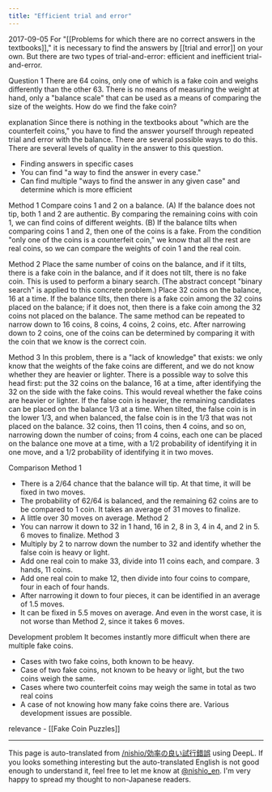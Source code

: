 ```yaml
---
title: "Efficient trial and error"
---
```


2017-09-05
For "[[Problems for which there are no correct answers in the textbooks]]," it is necessary to find the answers by [[trial and error]] on your own.
But there are two types of trial-and-error: efficient and inefficient trial-and-error.

Question 1
There are 64 coins, only one of which is a fake coin and weighs differently than the other 63. There is no means of measuring the weight at hand, only a "balance scale" that can be used as a means of comparing the size of the weights. How do we find the fake coin?

explanation
Since there is nothing in the textbooks about "which are the counterfeit coins," you have to find the answer yourself through repeated trial and error with the balance. There are several possible ways to do this.
There are several levels of quality in the answer to this question.
- Finding answers in specific cases
- You can find "a way to find the answer in every case."
- Can find multiple "ways to find the answer in any given case" and determine which is more efficient

Method 1
Compare coins 1 and 2 on a balance. (A) If the balance does not tip, both 1 and 2 are authentic. By comparing the remaining coins with coin 1, we can find coins of different weights. (B) If the balance tilts when comparing coins 1 and 2, then one of the coins is a fake. From the condition "only one of the coins is a counterfeit coin," we know that all the rest are real coins, so we can compare the weights of coin 1 and the real coin.

Method 2
Place the same number of coins on the balance, and if it tilts, there is a fake coin in the balance, and if it does not tilt, there is no fake coin. This is used to perform a binary search. (The abstract concept "binary search" is applied to this concrete problem.)
Place 32 coins on the balance, 16 at a time. If the balance tilts, then there is a fake coin among the 32 coins placed on the balance; if it does not, then there is a fake coin among the 32 coins not placed on the balance. The same method can be repeated to narrow down to 16 coins, 8 coins, 4 coins, 2 coins, etc. After narrowing down to 2 coins, one of the coins can be determined by comparing it with the coin that we know is the correct coin.

Method 3
In this problem, there is a "lack of knowledge" that exists: we only know that the weights of the fake coins are different, and we do not know whether they are heavier or lighter. There is a possible way to solve this head first: put the 32 coins on the balance, 16 at a time, after identifying the 32 on the side with the fake coins. This would reveal whether the fake coins are heavier or lighter.
If the false coin is heavier, the remaining candidates can be placed on the balance 1/3 at a time. When tilted, the false coin is in the lower 1/3, and when balanced, the false coin is in the 1/3 that was not placed on the balance. 32 coins, then 11 coins, then 4 coins, and so on, narrowing down the number of coins; from 4 coins, each one can be placed on the balance one move at a time, with a 1/2 probability of identifying it in one move, and a 1/2 probability of identifying it in two moves.

Comparison
Method 1
- There is a 2/64 chance that the balance will tip. At that time, it will be fixed in two moves.
- The probability of 62/64 is balanced, and the remaining 62 coins are to be compared to 1 coin. It takes an average of 31 moves to finalize.
- A little over 30 moves on average.
Method 2
- You can narrow it down to 32 in 1 hand, 16 in 2, 8 in 3, 4 in 4, and 2 in 5. 6 moves to finalize.
Method 3
- Multiply by 2 to narrow down the number to 32 and identify whether the false coin is heavy or light.
- Add one real coin to make 33, divide into 11 coins each, and compare. 3 hands, 11 coins.
- Add one real coin to make 12, then divide into four coins to compare, four in each of four hands.
- After narrowing it down to four pieces, it can be identified in an average of 1.5 moves.
- It can be fixed in 5.5 moves on average. And even in the worst case, it is not worse than Method 2, since it takes 6 moves.

Development problem It becomes instantly more difficult when there are multiple fake coins.
- Cases with two fake coins, both known to be heavy.
- Case of two fake coins, not known to be heavy or light, but the two coins weigh the same.
- Cases where two counterfeit coins may weigh the same in total as two real coins
- A case of not knowing how many fake coins there are.
Various development issues are possible.

relevance
    - [[Fake Coin Puzzles]]

---
This page is auto-translated from [/nishio/効率の良い試行錯誤](https://scrapbox.io/nishio/効率の良い試行錯誤) using DeepL. If you looks something interesting but the auto-translated English is not good enough to understand it, feel free to let me know at [@nishio_en](https://twitter.com/nishio_en). I'm very happy to spread my thought to non-Japanese readers.